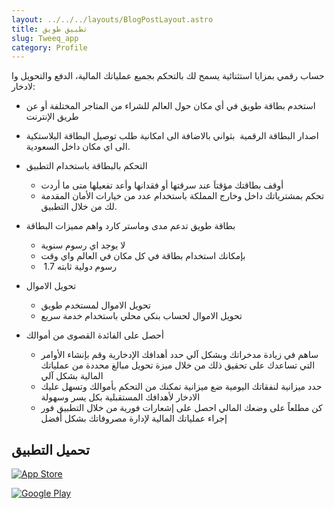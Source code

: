 ```yaml
---
layout: ../../../layouts/BlogPostLayout.astro
title: تطبيق طويق
slug: Tweeq_app
category: Profile
---
```

حساب رقمي بمزايا استثنائية يسمح لك بالتحكم بجميع عملياتك المالية، الدفع والتحويل وا لادخار:

*   استخدم بطاقة طويق في أي مكان حول العالم للشراء من المتاجر المختلفة أو عن طريق الإنترنت
*   اصدار البطاقة الرقمية  بثواني بالاضافة الى امكانية طلب توصيل البطاقة البلاستكية الى اي مكان داخل السعودية.
*   التحكم بالبطاقة باستخدام التطبيق

    *   أوقف بطاقتك مؤقتاَ عند سرقتها أو فقدانها وأعد تفعيلها متى ما أردت
    *   تحكم بمشترياتك داخل وخارج المملكة باستخدام عدد من خيارات الأمان المقدمة لك من خلال التطبيق.
*   بطاقة طويق تدعم مدى وماستر كارد واهم مميزات البطاقة

    *   لا يوجد اي رسوم سنوية
    *   بإمكانك استخدام بطاقة في كل مكان في العالم واي وقت
    *    رسوم دولية ثابته 1.7
*   تحويل الاموال
    *   تحويل الاموال لمستخدم طويق
    *   تحويل الاموال لحساب بنكي محلي باستخدام خدمة سريع
*   أحصل على الفائدة القصوى من أموالك
    *   ساهم في زيادة مدخراتك وبشكل آلي
        حدد أهدافك الإدخارية وقم بإنشاء الأوامر التي تساعدك على تحقيق ذلك من خلال ميزة تحويل مبالغ محددة من عملياتك المالية بشكل آلي
    *   حدد ميزانية لنفقاتك اليومية
        ضع ميزانية تمكنك من التحكم بأموالك وتسهل عليك الادخار لأهدافك المستقبلية بكل يسر وسهولة
    *   كن مطلعاً على وضعك المالي
        احصل على إشعارات فورية من خلال التطبيق فور إجراء عملياتك المالية لإدارة مصروفاتك بشكل أفضل

## تحميل التطبيق

[![App Store](https://tweeq.alt.sa/uploads/814392bd9688bada736a1afc0883d2fc331be4d6.png "App Store")](https://apps.apple.com/sa/app/tweeq-spending-account/id1537393048)

[![Google Play](https://tweeq.alt.sa/uploads/bacbcfcb294c5ccf05567e78e2081a808eb79b46.png "Google Play")](https://play.google.com/store/apps/details?id=sa.tweeq.app\&hl=en\&gl=US)

